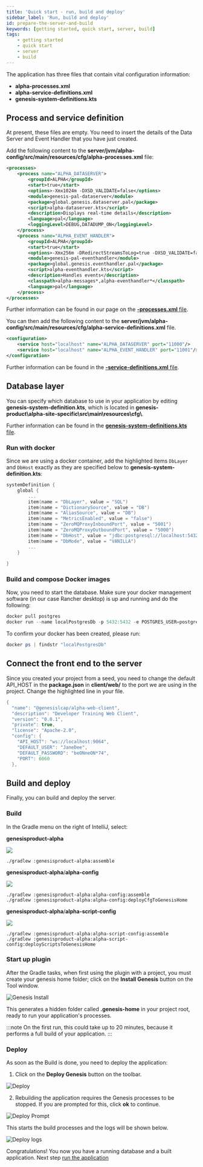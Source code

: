 ```yaml
---
title: 'Quick start - run, build and deploy'
sidebar_label: 'Run, build and deploy'
id: prepare-the-server-and-build
keywords: [getting started, quick start, server, build]
tags:
    - getting started
    - quick start
    - server
    - build
---
```


The application has three files that contain vital configuration information:

- **alpha-processes.xml**
- **alpha-service-definitions.xml**
- **genesis-system-definitions.kts**

## Process and service definition

At present, these files are empty. You need to insert the details of the Data Server and Event Handler that you have just created.

Add the following content to the **server/jvm/alpha-config/src/main/resources/cfg/alpha-processes.xml** file:


```xml title="alpha-processes.xml"
<processes>
    <process name="ALPHA_DATASERVER">
        <groupId>ALPHA</groupId>
        <start>true</start>
        <options>-Xmx1024m -DXSD_VALIDATE=false</options>
        <module>genesis-pal-dataserver</module>
        <package>global.genesis.dataserver.pal</package>
        <script>alpha-dataserver.kts</script>
        <description>Displays real-time details</description>
        <language>pal</language>
        <loggingLevel>DEBUG,DATADUMP_ON</loggingLevel>
    </process>
    <process name="ALPHA_EVENT_HANDLER">
        <groupId>ALPHA</groupId>
        <start>true</start>
        <options>-Xmx256m -DRedirectStreamsToLog=true -DXSD_VALIDATE=false</options>
        <module>genesis-pal-eventhandler</module>
        <package>global.genesis.eventhandler.pal</package>
        <script>alpha-eventhandler.kts</script>
        <description>Handles events</description>
        <classpath>alpha-messages*,alpha-eventhandler*</classpath>
        <language>pal</language>
    </process>
</processes>
```

Further information can be found in our page on the [**-processes.xml** file](../../../server/configuring-runtime/processes/).

You can then add the following content to the **server/jvm/alpha-config/src/main/resources/cfg/alpha-service-definitions.xml** file.

```xml title="alpha-service-definitions.xml"
<configuration>
    <service host="localhost" name="ALPHA_DATASERVER" port="11000"/>
    <service host="localhost" name="ALPHA_EVENT_HANDLER" port="11001"/>
</configuration>
```

Further information can be found in the [**-service-definitions.xml** file](../../../server/configuring-runtime/service-definitions/).

## Database layer

You can specify which database to use in your application by editing **genesis-system-definition.kts**, which is located in **genesis-product\alpha-site-specific\src\main\resources\cfg\\**.

Further information can be found in the [**genesis-system-definitions.kts** file](../../../server/configuring-runtime/system-definitions/).

### Run with docker

Since we are using a docker container, add the highlighted items `DbLayer` and `DbHost` exactly as they are specified below to **genesis-system-definition.kts**:

```kotlin {4,10}
systemDefinition {
    global {
        ...
        item(name = "DbLayer", value = "SQL")
        item(name = "DictionarySource", value = "DB")
        item(name = "AliasSource", value = "DB")
        item(name = "MetricsEnabled", value = "false")
        item(name = "ZeroMQProxyInboundPort", value = "5001")
        item(name = "ZeroMQProxyOutboundPort", value = "5000")
        item(name = "DbHost", value = "jdbc:postgresql://localhost:5432/?user=postgres&password=postgres")
        item(name = "DbMode", value = "VANILLA")
        ...
    }
    
}

```

### Build and compose Docker images

Now, you need to start the database. Make sure your docker management software (in our case Rancher desktop) is up and running and do the following:

```powershell
docker pull postgres
docker run --name localPostgresDb -p 5432:5432 -e POSTGRES_USER=postgres -e POSTGRES_PASSWORD=postgres -d postgres postgres -c 'max_connections=10000'
```

To confirm your docker has been created, please run:
```powershell
docker ps | findstr "localPostgresDb"
```

## Connect the front end to the server
Since you created your project from a seed, you need to change the default API_HOST in the **package.json** in **client/web/** to the port we are using in the project. Change the highlighted line in your file.

```kotlin {7} title="client/web/package.json"
{
  "name": "@genesislcap/alpha-web-client",
  "description": "Developer Training Web Client",
  "version": "0.0.1",
  "private": true,
  "license": "Apache-2.0",
  "config": {
    "API_HOST": "ws://localhost:9064",
    "DEFAULT_USER": "JaneDee",
    "DEFAULT_PASSWORD": "beONneON*74",
    "PORT": 6060
  },
```

## Build and deploy

Finally, you can build and deploy the server.

### Build

In the Gradle menu on the right of IntelliJ, select:

**genesisproduct-alpha**

![](/img/assemble-server.png)

```shell title='Running assemble from the command line'
./gradlew :genesisproduct-alpha:assemble
```

**genesisproduct-alpha**/**alpha-config**

![](/img/alpha-config-gradle.png)

```shell title='Running alpha-config assemble from the command line'
./gradlew :genesisproduct-alpha:alpha-config:assemble
./gradlew :genesisproduct-alpha:alpha-config:deployCfgToGenesisHome

```

**genesisproduct-alpha**/**alpha-script-config**

![](/img/alpha-script-config-gradle.png)

```shell title='Running alpha-script-config assemble from the command line'
./gradlew :genesisproduct-alpha:alpha-script-config:assemble
./gradlew :genesisproduct-alpha:alpha-script-config:deployScriptsToGenesisHome

```

### Start up plugin

After the Gradle tasks, when first using the plugin with a project, you must create your genesis home folder; click on the **Install Genesis** button on the Tool window.

![Genesis Install](/img/intellij-install.png)

This generates a hidden folder called **.genesis-home** in your project root, ready to run your application's processes. 

:::note
On the first run, this could take up to 20 minutes, because it performs a full build of your application.
:::

### Deploy

As soon as the Build is done, you need to deploy the application:

1. Click on the **Deploy Genesis** button on the toolbar.

![Deploy](/img/intellij-deploy1.png)

2. Rebuilding the application requires the Genesis processes to be stopped. If you are prompted for this, click **ok** to continue. 

![Deploy Prompt](/img/intellij-deploy2.png)

This starts the build processes and the logs will be shown below.

![Deploy logs](/img/intellij-deploy3.png)


Congratulations! You now you have a running database and a built application. Next step [run the application](../run-the-application-docker/)